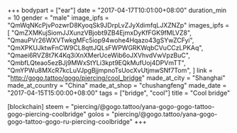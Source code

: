 +++
bodypart = ["ear"]
date = "2017-04-17T10:01:00+08:00"
duration_min = 10
gender = "male"
image_ipfs = "QmWqNKcPjvPozwrD8KyoqSk9JDrpLvZJyXdimfqLJXZNZp"
images_ipfs = [  "QmZXMKujSiomJJXunzVBjobt9ZB4EjmxDyKfFGK9fMLVZ8",
  "QmauPVr26WXVTwkgMFc5iop94wohe4Hqazo43gSYwZCFyi",
  "QmXPKUJktwFnCW9CL8qttJQLsFWPWGRKWqbCVuCCzLPKAq",
  "Qmaei6RVZ8t7K4Kq3iXnXMerUceWib6oJXVhvdVwVpzBuC",
  "QmbfLQteao5ezBJj9MWxStYLi3kpt9EQkMufUoj4DPVmTT",
  "QmYPWu8MXcR7kcLuVJpgBjjmpnoTsUocXvUtjmwSNf7Tom",
]
link = "http://gogo.tattoo/gogo/piercing/cool_bridge"
made_at_city = "Shanghai"
made_at_country = "China"
made_at_shop = "chushangfeng"
made_date = "2017-04-15T15:00:00+08:00"
tags = ["bridge", "cool"]
title = "Cool bridge"

[blockchain]
steem = "piercing/@gogo.tattoo/yana-gogo-gogo-tattoo-gogo-piercing-coolbridge"
golos = "piercing/@gogo.tattoo/yana-gogo-gogo-tattoo-gogo-ru-piercing-coolbridge"
+++
